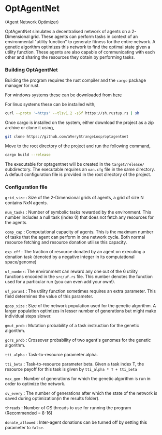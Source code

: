 # OptAgentNet
(Agent Network Optimizer)

OptAgentNet simulates a decentralised network of agents on a 2-Dimensional grid. These agents can perform tasks in context of an environmental "utility function" to generate fitness for the entire network. A genetic algorithm optimizes this network to find the optimal state given a utility function. These agents are also capable of communicating with each other and sharing the resources they obtain by performing tasks.

### Building OptAgentNet
Building the program requires the rust compiler and the `cargo` package manager for rust.

For windows systems these can be downloaded from [here](https://www.rust-lang.org/tools/install)

For linux systems these can be installed with,
```bash
curl --proto '=https' --tlsv1.2 -sSf https://sh.rustup.rs | sh
```
Once cargo is installed on the system, either download the project as a zip archive or clone it using,
```bash
git clone https://github.com/aVeryStrangeLoop/optagentnet
```
Move to the root directory of the project and run the following command,
```bash
cargo build --release
```
The executable for optagentnet will be created in the `target/release/` subdirectory. The executable requires an `oan.cfg` file in the same directory. A default configuration file is provided in the root directory of the project.

### Configuration file
`grid_size` : Size of the 2-Dimensional grids of agents, a grid of size N contains NxN agents.

`num_tasks` : Number of symbolic tasks rewarded by the environment. This number includes a null task (index 0) that does not fetch any resources for the agents.

`comp_cap` : Computational capacity of agents. This is the maximum number of tasks that the agent can perform in one network cycle. Both normal resource fetching and resource donation utilise this capacity. 

`exp_eff` : The fraction of resource donated by an agent on executing a donation task (denoted by a negative integer in its computational space/genome)

`uf_number`: The environment can reward any one out of the 6 utility functions encoded in the `src/uf.rs` file. This number denotes the function used for a particular run (you can even add your own!).

`uf_param1` : The utility function sometimes requires an extra parameter. This field determines the value of this parameter.

`gpop_size` : Size of the network population used for the genetic algorithm. A larger population optimizes in lesser number of generations but might make individual steps slower.

`gmut_prob` : Mutation probability of a task instruction for the genetic algorithm.

`gcrs_prob` : Crossover probability of two agent's genomes for the genetic algorithm.

`tti_alpha` : Task-to-resource parameter alpha.

`tti_beta` : Task-to-resource parameter beta. Given a task index T, the resource payoff for this task is given by `tti_alpha * T + tti_beta`

`max_gen` : Number of generations for which the genetic algorithm is run in order to optimize the network.

`sv_every` : The number of generations after which the state of the network is saved during optimization(in the results folder).

`threads` : Number of OS threads to use for running the program (Recommended = 8-16)

`donate_allowed` : Inter-agent donations can be turned off by setting this parameter to `false`.
